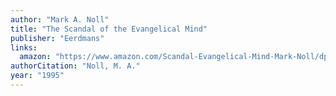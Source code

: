 ```yaml
---
author: "Mark A. Noll"
title: "The Scandal of the Evangelical Mind"
publisher: "Eerdmans"
links:
  amazon: "https://www.amazon.com/Scandal-Evangelical-Mind-Mark-Noll/dp/0802841805"
authorCitation: "Noll, M. A."
year: "1995"
---
```

